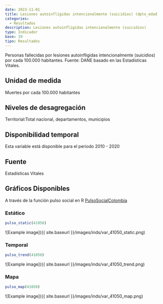 ```yaml
---
date: 2023-11-01
title: Lesiones autoinfligidas intencionalmente (suicidios) (dpto_edad)
categories:
  - Resultados
description: Lesiones autoinfligidas intencionalmente (suicidios)
type: Indicador
base: 19
tipo: Resultados
--- 
```


Personas fallecidas por lesiones autoinfligidas intencionalmente (suicidios) por cada 100.000 habitantes.
Fuente: DANE basado en las Estadísticas Vitales.

## Unidad de medida
Muertes por cada 100.000 habitantes

## Niveles de desagregación
Territorial:Total nacional, departamentos, municipios

## Disponibilidad temporal
Esta variable está disponible para el periodo 2010 - 2020

## Fuente
Estadísticas Vitales

## Gráficos Disponibles

A través de la función pulso social en R [PulsoSocialColombia](https://github.com/pulsosocialcolombia/PulsoSocialColombia)

### Estático

``` R
pulso_static(41050)
```

![Example image]({{ site.baseurl }}/images/inds/var_41050_static.png)

### Temporal

``` R
pulso_trend(41050)
```

![Example image]({{ site.baseurl }}/images/inds/var_41050_trend.png)

### Mapa

``` R
pulso_map(41050)
```

![Example image]({{ site.baseurl }}/images/inds/var_41050_map.png)